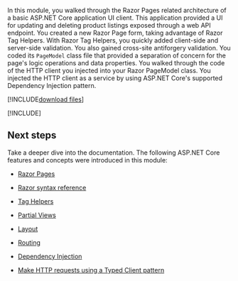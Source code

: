In this module, you walked through the Razor Pages related architecture of a basic ASP.NET Core application UI client. This application provided a UI for updating and deleting product listings exposed through a web API endpoint. You created a new Razor Page form, taking advantage of Razor Tag Helpers. With Razor Tag Helpers, you quickly added client-side and server-side validation. You also gained cross-site antiforgery validation. You coded its `PageModel` class file that provided a separation of concern for the page's logic operations and data properties. You walked through the code of the HTTP client you injected into your Razor PageModel class. You injected the HTTP client as a service by using ASP.NET Core's supported Dependency Injection pattern.

[!INCLUDE[download files](../../includes/summary-download.md)]

[!INCLUDE[](../../../includes/azure-sandbox-cleanup.md)]

## Next steps

Take a deeper dive into the documentation. The following ASP.NET Core features and concepts were introduced in this module:

* [Razor Pages](https://docs.microsoft.com/aspnet/core/razor-pages/?view=aspnetcore-2.2&tabs=visual-studio)

* [Razor syntax reference](https://docs.microsoft.com/aspnet/core/mvc/views/razor?view=aspnetcore-2.2)

* [Tag Helpers](https://docs.microsoft.com/aspnet/core/mvc/views/working-with-forms?view=aspnetcore-2.2)

* [Partial Views](https://docs.microsoft.com/aspnet/core/mvc/views/partial?view=aspnetcore-2.2)

* [Layout](https://docs.microsoft.com/aspnet/core/mvc/views/layout?view=aspnetcore-2.2)

* [Routing](https://docs.microsoft.com/aspnet/core/fundamentals/routing?view=aspnetcore-2.2)

* [Dependency Injection](https://docs.microsoft.com/aspnet/core/fundamentals/dependency-injection?view=aspnetcore-2.2)

* [Make HTTP requests using a Typed Client pattern](https://docs.microsoft.com/aspnet/core/fundamentals/http-requests#consumption-patterns-1)
